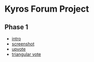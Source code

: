 # Kyros Forum Project

## Phase 1

- [intro](https://kchuyi.github.io/kyros-forum/P1/intro.html)
- [screenshot](https://kchuyi.github.io/kyros-forum/P1/screenshot.html)
- [upvote](https://kchuyi.github.io/kyros-forum/P1/upvote.html)
- [triangular vote](https://kchuyi.github.io/kyros-forum/P1/triangular%20vote.html)
